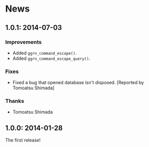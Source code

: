 # News

## 1.0.1: 2014-07-03

### Improvements

  * Added `ggrn_command_escape()`.
  * Added `ggrn_command_escape_query()`.

### Fixes

  * Fixed a bug that opened database isn't disposed.
    [Reported by Tomoatsu Shimada]

### Thanks

  * Tomoatsu Shimada

## 1.0.0: 2014-01-28

The first release!
